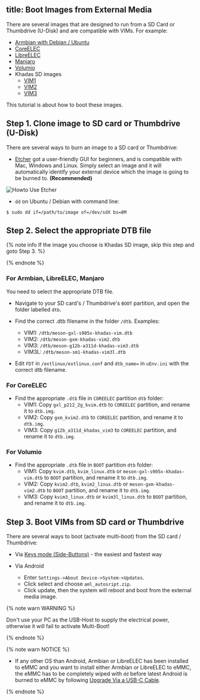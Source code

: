 title: Boot Images from External Media
---

There are several images that are designed to run from a SD Card or Thumbdrive (U-Disk) and are compatible with VIMs. For example:
* [Armbian with Debian / Ubuntu]()
* [CoreELEC](https://coreelec.org/)
* [LibreELEC](https://libreelec.tv/downloads_new/khadas-vim/)
* [Manjaro](https://forum.khadas.com/t/manjaro-linux-desktop-environment-for-vim1-vim3/3945)
* [Volumio]()
* Khadas SD images
  * [VIM1](https://dl.khadas.com/Firmware/VIM1/Ubuntu/SD_USB/)
  * [VIM2](https://dl.khadas.com/Firmware/VIM2/Ubuntu/SD_USB/)
  * [VIM3](https://dl.khadas.com/Firmware/VIM3/Ubuntu/SD_USB/)

This tutorial is about how to boot these images.

## Step 1. Clone image to SD card or Thumbdrive (U-Disk)
There are several ways to burn an image to a SD card or Thumbdrive:

* [Etcher](https://www.balena.io/etcher/) got a user-friendly GUI for beginners, and is compatible with Mac, Windows and Linux. Simply select an image and it will automatically identify your external device which the image is going to be burned to. **(Recommended)**

![Howto Use Etcher](/android/images/vim1/HowtoUseEtcher.png)

* `dd` on Ubuntu / Debian with command line:

```
$ sudo dd if=/path/to/image of=/dev/sdX bs=8M
```

## Step 2. Select the appropriate DTB file

{% note info If the image you choose is Khadas SD image, skip this step and goto Step 3. %}

{% endnote %}

### For Armbian, LibreELEC, Manjaro
You need to select the appropriate DTB file.

* Navigate to your SD card's / Thumbdrive's `BOOT` partition, and open the folder labelled `dtb`.

* Find the correct .dtb filename in the folder `/dtb`. Examples:
  * VIM1: `/dtb/meson-gxl-s905x-khadas-vim.dtb`
  * VIM2: `/dtb/meson-gxm-khadas-vim2.dtb`
  * VIM3: `/dtb/meson-g12b-a311d-khadas-vim3.dtb`
  * VIM3L: `/dtb/meson-sm1-khadas-vim3l.dtb`
* Edit `FDT` in `/extlinux/extlinux.conf` and `dtb_name=` in `uEnv.ini` with the correct dtb filename.

### For CoreELEC
* Find the appropriate `.dtb` file in `COREELEC` partition `dtb` folder:
  * VIM1: Copy `gxl_p212_2g_kvim.dtb` to `COREELEC` partition, and rename it to `dtb.img`.
  * VIM2: Copy `gxm_kvim2.dtb` to `COREELEC` partition, and rename it to `dtb.img`.
  * VIM3: Copy `g12b_a311d_khadas_vim3` to `COREELEC` partition, and rename it to `dtb.img`.

### For Volumio
* Find the appropriate `.dtb` file in `BOOT` partition `dtb` folder:
  * VIM1: Copy `kvim.dtb`, `kvim_linux.dtb` or `meson-gxl-s905x-khadas-vim.dtb` to `BOOT` partition, and rename it to `dtb.img`.
  * VIM2: Copy `kvim2.dtb`, `kvim2_linux.dtb` or `meson-gxm-khadas-vim2.dtb` to `BOOT` partition, and rename it to `dtb.img`.
  * VIM3: Copy `kvim3_linux.dtb` or `kvim3l_linux.dtb` to `BOOT` partition, and rename it to `dtb.img`.


## Step 3. Boot VIMs from SD card or Thumbdrive
There are several ways to boot (activate multi-boot) from the SD card / Thumbdrive:

* Via [Keys mode (Side-Buttons)](/android/vim1/BootIntoUpgradeMode.html) - the easiest and fastest way

* Via Android

  * Enter `Settings->About Device->System->Updates`.
  * Click select and choose `aml_autosript.zip`.
  * Click update, then the system will reboot and boot from the external media image.

{% note warn WARNING %}

Don't use your PC as the USB-Host to supply the electrical power, otherwise it will fail to activate Multi-Boot!

{% endnote %}

{% note warn NOTICE %}

* If any other OS than Android, Armbian or LibreELEC has been installed to eMMC and you want to install either Armbian or LibreELEC to eMMC, the eMMC has to be completely wiped with `dd` before latest Android is burned to eMMC by following [Upgrade Via a USB-C Cable](/android/vim1/UpgradeViaUSBCable.html).

{% endnote %}
